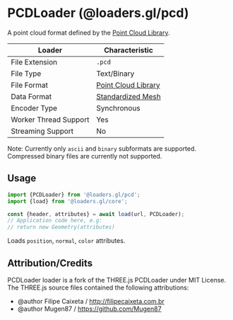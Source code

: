 # PCDLoader (@loaders.gl/pcd)

A point cloud format defined by the [Point Cloud Library](https://en.wikipedia.org/wiki/Point_Cloud_Library).

| Loader                | Characteristic                                                                            |
| --------------------- | ----------------------------------------------------------------------------------------- |
| File Extension        | `.pcd`                                                                                    |
| File Type             | Text/Binary                                                                               |
| File Format           | [Point Cloud Library](http://pointclouds.org/documentation/tutorials/pcd_file_format.php) |
| Data Format           | [Standardized Mesh](docs/api-reference/mesh-loaders/category-mesh.md)                     |
| Encoder Type          | Synchronous                                                                               |
| Worker Thread Support | Yes                                                                                       |
| Streaming Support     | No                                                                                        |

Note: Currently only `ascii` and `binary` subformats are supported. Compressed binary files are currently not supported.

## Usage

```js
import {PCDLoader} from '@loaders.gl/pcd';
import {load} from '@loaders.gl/core';

const {header, attributes} = await load(url, PCDLoader);
// Application code here, e.g:
// return new Geometry(attributes)
```

Loads `position`, `normal`, `color` attributes.

## Attribution/Credits

PCDLoader loader is a fork of the THREE.js PCDLoader under MIT License. The THREE.js source files contained the following attributions:

- @author Filipe Caixeta / http://filipecaixeta.com.br
- @author Mugen87 / https://github.com/Mugen87
